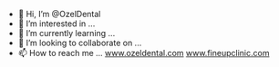 - 👋 Hi, I’m @OzelDental
- 👀 I’m interested in ...
- 🌱 I’m currently learning ...
- 💞️ I’m looking to collaborate on ...
- 📫 How to reach me ... www.ozeldental.com www.fineupclinic.com

<!---
OzelDental/OzelDental is a ✨ special ✨ repository because its `README.md` (this file) appears on your GitHub profile.
You can click the Preview link to take a look at your changes.
--->
